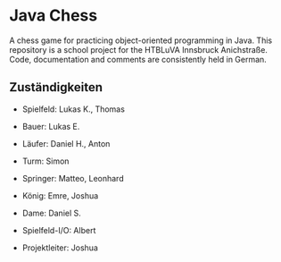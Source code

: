 # Java Chess

A chess game for practicing object-oriented programming in Java. This repository is a school project for the HTBLuVA Innsbruck Anichstraße. Code, documentation and comments are consistently held in German.

## Zuständigkeiten

* Spielfeld: Lukas K., Thomas

* Bauer: Lukas E.

* Läufer: Daniel H., Anton

* Turm: Simon

* Springer: Matteo, Leonhard

* König: Emre, Joshua

* Dame: Daniel S.

* Spielfeld-I/O: Albert

* Projektleiter: Joshua
